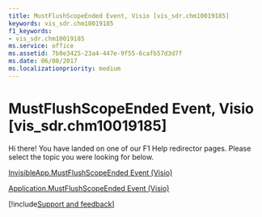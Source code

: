 ```yaml
---
title: MustFlushScopeEnded Event, Visio [vis_sdr.chm10019185]
keywords: vis_sdr.chm10019185
f1_keywords:
- vis_sdr.chm10019185
ms.service: office
ms.assetid: 7b0e3425-23a4-447e-9f55-6cafb57d3d7f
ms.date: 06/08/2017
ms.localizationpriority: medium
---
```



# MustFlushScopeEnded Event, Visio [vis_sdr.chm10019185]

Hi there! You have landed on one of our F1 Help redirector pages. Please select the topic you were looking for below.

[InvisibleApp.MustFlushScopeEnded Event (Visio)](https://msdn.microsoft.com/library/de6fbf0d-25cf-e1e4-7d9f-e0a0e302e729%28Office.15%29.aspx)

[Application.MustFlushScopeEnded Event (Visio)](https://msdn.microsoft.com/library/ba9ae16a-9cc6-79d6-d838-e5927937c142%28Office.15%29.aspx)

[!include[Support and feedback](~/includes/feedback-boilerplate.md)]